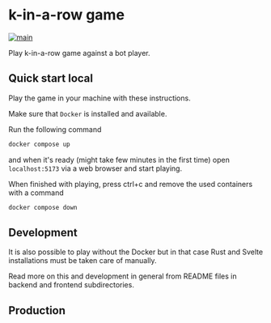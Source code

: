 # k-in-a-row game

[![main](https://github.com/elmomoilanen/k-in-a-row/actions/workflows/main.yml/badge.svg)](https://github.com/elmomoilanen/k-in-a-row/actions/workflows/main.yml)

Play k-in-a-row game against a bot player.

## Quick start local

Play the game in your machine with these instructions.

Make sure that `Docker` is installed and available.

Run the following command

```bash
docker compose up
```

and when it's ready (might take few minutes in the first time) open `localhost:5173` via a web browser and start playing.

When finished with playing, press ctrl+c and remove the used containers with a command

```bash
docker compose down
```

## Development

It is also possible to play without the Docker but in that case Rust and Svelte installations must be taken care of manually.

Read more on this and development in general from README files in backend and frontend subdirectories.

## Production
